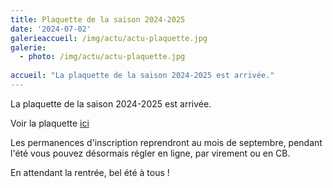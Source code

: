```yaml
---
title: Plaquette de la saison 2024-2025
date: '2024-07-02'
galerieaccueil: /img/actu/actu-plaquette.jpg
galerie:
  - photo: /img/actu/actu-plaquette.jpg
 
accueil: "La plaquette de la saison 2024-2025 est arrivée."
---
```

La plaquette de la saison 2024-2025 est arrivée.

 Voir la plaquette [ici](https://www.pslm.fr/img/actu/plaquette-2024-2025.pdf)

Les permanences d'inscription reprendront au mois de septembre, pendant l'été vous pouvez désormais régler en ligne, par virement ou en CB.

En attendant la rentrée, bel été à tous !